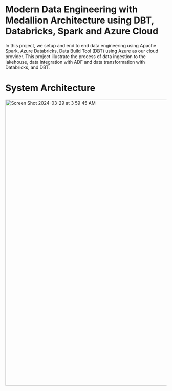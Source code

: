 # Modern Data Engineering with Medallion Architecture using DBT, Databricks, Spark and Azure Cloud


In this project, we setup and end to end data engineering using Apache Spark, Azure Databricks, Data Build Tool (DBT) using Azure as our cloud provider. This project illustrate the process of data ingestion to the lakehouse, data integration with ADF and data transformation with Databricks, and DBT.

# System Architecture

<img width="891" alt="Screen Shot 2024-03-29 at 3 59 45 AM" src="https://github.com/devaa07/-modern-data-eng-dbt-databricks-azure/assets/126756574/25824b1a-580e-4f25-809b-807022f446a8">

